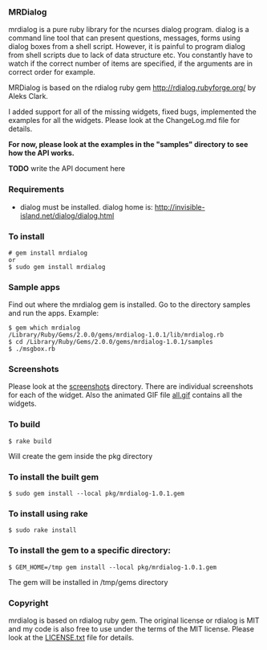 ### MRDialog

mrdialog is a pure ruby library for the ncurses dialog program. dialog is
a command line tool that can present questions, messages, forms using 
dialog boxes from a shell script. However, it is painful to program dialog
from shell scripts due to lack of data structure etc. You constantly have
to watch if the correct number of items are specified, if the arguments 
are in correct order for example. 

MRDialog is based on the rdialog ruby gem http://rdialog.rubyforge.org/ by
Aleks Clark.



I added support for all of the missing widgets, fixed bugs, implemented 
the examples for all the widgets.  Please look at the ChangeLog.md file 
for details.

**For now, please look at the examples in the "samples" directory to see 
how the API works.**

**TODO** write the API document here

### Requirements

* dialog must be installed. dialog home is: http://invisible-island.net/dialog/dialog.html

### To install

    # gem install mrdialog
    or
    $ sudo gem install mrdialog
   
### Sample apps
Find out where the mrdialog gem is installed. Go to the directory samples and run the apps.
Example:

    $ gem which mrdialog
    /Library/Ruby/Gems/2.0.0/gems/mrdialog-1.0.1/lib/mrdialog.rb
    $ cd /Library/Ruby/Gems/2.0.0/gems/mrdialog-1.0.1/samples
    $ ./msgbox.rb

### Screenshots
Please look at the [screenshots](screenshots/) directory. There are individual screenshots for each of the widget. Also the animated GIF file [all.gif](screenshots/all.gif) contains all the widgets.

### To build

    $ rake build

Will create the gem inside the pkg directory

### To install the built gem
    
    $ sudo gem install --local pkg/mrdialog-1.0.1.gem

### To install using rake
  
    $ sudo rake install

### To install the gem to a specific directory:
 
    $ GEM_HOME=/tmp gem install --local pkg/mrdialog-1.0.1.gem

The gem will be installed in /tmp/gems directory

### Copyright
mrdialog is based on rdialog ruby gem. The original license or rdialog is MIT and my code is also free to use under the
terms of the MIT license. Please look at the [LICENSE.txt](LICENSE.txt) file for details.
